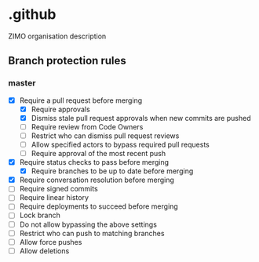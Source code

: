 # .github
ZIMO organisation description

## Branch protection rules
### master
- [X] Require a pull request before merging
  - [X] Require approvals
  - [X] Dismiss stale pull request approvals when new commits are pushed
  - [ ] Require review from Code Owners
  - [ ] Restrict who can dismiss pull request reviews
  - [ ] Allow specified actors to bypass required pull requests
  - [ ] Require approval of the most recent push
- [X] Require status checks to pass before merging
  - [X] Require branches to be up to date before merging
- [X] Require conversation resolution before merging
- [ ] Require signed commits
- [ ] Require linear history
- [ ] Require deployments to succeed before merging
- [ ] Lock branch
- [ ] Do not allow bypassing the above settings
- [ ] Restrict who can push to matching branches
- [ ] Allow force pushes
- [ ] Allow deletions
